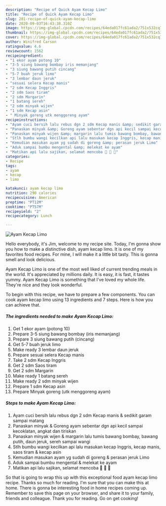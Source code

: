 ```yaml
---
description: "Recipe of Quick Ayam Kecap Limo"
title: "Recipe of Quick Ayam Kecap Limo"
slug: 281-recipe-of-quick-ayam-kecap-limo
date: 2020-09-03T16:43:38.310Z
image: https://img-global.cpcdn.com/recipes/64eda017fc61ada2/751x532cq70/ayam-kecap-limo-foto-resep-utama.jpg
thumbnail: https://img-global.cpcdn.com/recipes/64eda017fc61ada2/751x532cq70/ayam-kecap-limo-foto-resep-utama.jpg
cover: https://img-global.cpcdn.com/recipes/64eda017fc61ada2/751x532cq70/ayam-kecap-limo-foto-resep-utama.jpg
author: Winifred Carson
ratingvalue: 4.6
reviewcount: 1562
recipeingredient:
- "1 ekor ayam potong 10"
- "3-5 siung bawang bombay iris memanjang"
- "3 siung bawang putih cincang"
- "5-7 buah jeruk limo"
- "3 lembar daun jeruk"
- "sesuai selera Kecap manis"
- "2 sdm Kecap Inggris"
- "2 sdm Saos tiram"
- "2 sdm Margarin"
- "1 batang sereh"
- "2 sdm minyak wijen"
- "1 sdm Kecap asin"
- " Minyak goreng utk menggoreng ayam"
recipeinstructions:
- "Ayam cuci bersih lalu rebus dgn 2 sdm Kecap manis &amp; sedikit garam sampai matang"
- "Panaskan minyak &amp; Goreng ayam sebentar dgn api kecil sampai kecoklatan, angkat dan tiriskan"
- "Panaskan minyak wijen &amp; margarin lalu tumis bawang bombay, bawang putih, daun jeruk, sereh sampai wangi"
- "Stlh bumbu wangi kecilkan api lalu masukan kecap Inggris, kecap manis, saos tiram &amp; kecap asin"
- "Kemudian masukan ayam yg sudah di goreng &amp; perasan jeruk Limo"
- "Aduk sampai bumbu mengental &amp; melekat ke ayam"
- "Matikan api lalu sajikan, selamat mencoba 🤗 🤗 🤗"
categories:
- Recipe
tags:
- ayam
- kecap
- limo

katakunci: ayam kecap limo 
nutrition: 290 calories
recipecuisine: American
preptime: "PT12M"
cooktime: "PT57M"
recipeyield: "2"
recipecategory: Lunch

---
```



![Ayam Kecap Limo](https://img-global.cpcdn.com/recipes/64eda017fc61ada2/751x532cq70/ayam-kecap-limo-foto-resep-utama.jpg)

Hello everybody, it's Jim, welcome to my recipe site. Today, I'm gonna show you how to make a distinctive dish, ayam kecap limo. It is one of my favorites food recipes. For mine, I will make it a little bit tasty. This is gonna smell and look delicious.



Ayam Kecap Limo is one of the most well liked of current trending meals in the world. It's appreciated by millions daily. It is easy, it is fast, it tastes yummy. Ayam Kecap Limo is something that I've loved my whole life. They're nice and they look wonderful.


To begin with this recipe, we have to prepare a few components. You can cook ayam kecap limo using 13 ingredients and 7 steps. Here is how you can achieve that.

<!--inarticleads1-->

##### The ingredients needed to make Ayam Kecap Limo:

1. Get 1 ekor ayam (potong 10)
1. Prepare 3-5 siung bawang bombay (iris memanjang)
1. Prepare 3 siung bawang putih (cincang)
1. Get 5-7 buah jeruk limo
1. Make ready 3 lembar daun jeruk
1. Prepare sesuai selera Kecap manis
1. Take 2 sdm Kecap Inggris
1. Get 2 sdm Saos tiram
1. Get 2 sdm Margarin
1. Make ready 1 batang sereh
1. Make ready 2 sdm minyak wijen
1. Prepare 1 sdm Kecap asin
1. Prepare  Minyak goreng (utk menggoreng ayam)




<!--inarticleads2-->

##### Steps to make Ayam Kecap Limo:

1. Ayam cuci bersih lalu rebus dgn 2 sdm Kecap manis &amp; sedikit garam sampai matang
1. Panaskan minyak &amp; Goreng ayam sebentar dgn api kecil sampai kecoklatan, angkat dan tiriskan
1. Panaskan minyak wijen &amp; margarin lalu tumis bawang bombay, bawang putih, daun jeruk, sereh sampai wangi
1. Stlh bumbu wangi kecilkan api lalu masukan kecap Inggris, kecap manis, saos tiram &amp; kecap asin
1. Kemudian masukan ayam yg sudah di goreng &amp; perasan jeruk Limo
1. Aduk sampai bumbu mengental &amp; melekat ke ayam
1. Matikan api lalu sajikan, selamat mencoba 🤗 🤗 🤗




So that is going to wrap this up with this exceptional food ayam kecap limo recipe. Thanks so much for reading. I'm sure that you can make this at home. There is gonna be interesting food in home recipes coming up. Remember to save this page on your browser, and share it to your family, friends and colleague. Thank you for reading. Go on get cooking!
